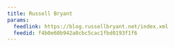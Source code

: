 ```yaml
---
title: Russell Bryant
params:
  feedlink: https://blog.russellbryant.net/index.xml
  feedid: f4b0e60b942a0cbc5cac1fbd0193f1f6
---
```

